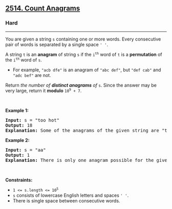 <h2><a href="https://leetcode.com/problems/count-anagrams/">2514. Count Anagrams</a></h2><h3>Hard</h3><hr><div><p>You are given a string <code>s</code> containing one or more words. Every consecutive pair of words is separated by a single space <code>' '</code>.</p>

<p>A string <code>t</code> is an <strong>anagram</strong> of string <code>s</code> if the <code>i<sup>th</sup></code> word of <code>t</code> is a <strong>permutation</strong> of the <code>i<sup>th</sup></code> word of <code>s</code>.</p>

<ul>
	<li>For example, <code>"acb dfe"</code> is an anagram of <code>"abc def"</code>, but <code>"def cab"</code>&nbsp;and <code>"adc bef"</code> are not.</li>
</ul>

<p>Return <em>the number of <strong>distinct anagrams</strong> of </em><code>s</code>. Since the answer may be very large, return it <strong>modulo</strong> <code>10<sup>9</sup> + 7</code>.</p>

<p>&nbsp;</p>
<p><strong class="example">Example 1:</strong></p>

<pre><strong>Input:</strong> s = "too hot"
<strong>Output:</strong> 18
<strong>Explanation:</strong> Some of the anagrams of the given string are "too hot", "oot hot", "oto toh", "too toh", and "too oht".
</pre>

<p><strong class="example">Example 2:</strong></p>

<pre><strong>Input:</strong> s = "aa"
<strong>Output:</strong> 1
<strong>Explanation:</strong> There is only one anagram possible for the given string.</pre>

<p>&nbsp;</p>
<p><strong>Constraints:</strong></p>

<ul>
	<li><code>1 &lt;= s.length &lt;= 10<sup>5</sup></code></li>
	<li><code>s</code> consists of lowercase English letters and spaces <code>' '</code>.</li>
	<li>There is single space between consecutive words.</li>
</ul>
</div>